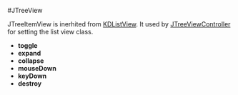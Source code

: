 #JTreeView

JTreeItemView is inerhited from [KDListView](/framework/list/KDListItemView/).
It used by [JTreeViewController](/framework/tree/JTreeViewController) for
setting the  list view class.

* **toggle**
* **expand**
* **collapse**
* **mouseDown**
* **keyDown**
* **destroy**
